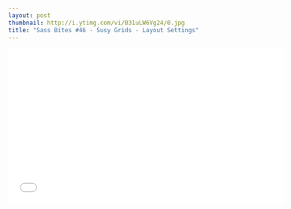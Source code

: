 ```yaml
---
layout: post
thumbnail: http://i.ytimg.com/vi/B31uLW6Vg24/0.jpg 
title: "Sass Bites #46 - Susy Grids - Layout Settings"
---
```


<iframe width='560' height='315' src='//www.youtube.com/embed/B31uLW6Vg24' frameborder='0' allowfullscreen></iframe>